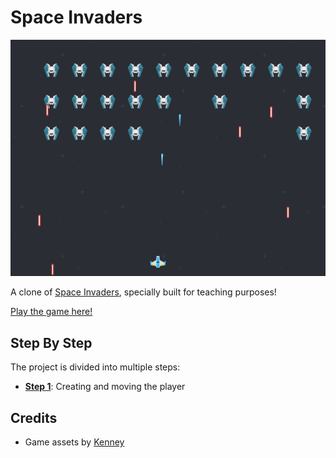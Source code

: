 # Space Invaders

![Screenshot](https://raw.githubusercontent.com/HackYourFutureBelgium/JavaScript2/master/Projects/space-game/screenshot.png)

A clone of [Space Invaders](https://en.wikipedia.org/wiki/Space_Invaders), specially built for teaching purposes!

[Play the game here!](https://www.enigmeta.com/spacegame/final/)

## Step By Step

The project is divided into multiple steps:

* [**Step 1**](./step01): Creating and moving the player

## Credits

* Game assets by [Kenney](http://kenney.nl/assets/space-shooter-redux)
